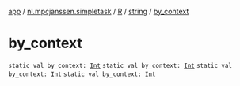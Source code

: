[app](../../../index.md) / [nl.mpcjanssen.simpletask](../../index.md) / [R](../index.md) / [string](index.md) / [by_context](.)

# by_context

`static val by_context: `[`Int`](https://kotlinlang.org/api/latest/jvm/stdlib/kotlin/-int/index.html)
`static val by_context: `[`Int`](https://kotlinlang.org/api/latest/jvm/stdlib/kotlin/-int/index.html)
`static val by_context: `[`Int`](https://kotlinlang.org/api/latest/jvm/stdlib/kotlin/-int/index.html)
`static val by_context: `[`Int`](https://kotlinlang.org/api/latest/jvm/stdlib/kotlin/-int/index.html)